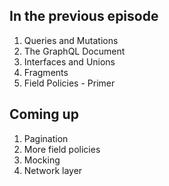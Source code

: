 ## In the previous episode

1. Queries and Mutations
2. The GraphQL Document
3. Interfaces and Unions
4. Fragments
5. Field Policies - Primer

## Coming up

1. Pagination
2. More field policies
3. Mocking
4. Network layer
